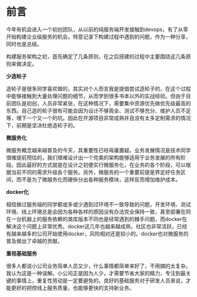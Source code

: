 # 前言

今年有机会进入一个初创团队，从以前的纯服务端开发接触到devops，有了从零开始构建企业级服务的机会。特意记录下构建过程中遇到的问题，作为一种分享，同时也是总结。

构建服务架构之初，首先确定了几条原则，在之后搭建的过程中主要围绕这几条原则来做决定。

**少造轮子**

造轮子是很多同学喜欢做的，其实对个人而言我是提倡尝试造轮子的，在这个过程中能够接触到大量处理问题的细节，从而学到很多书本以外的实战经验。但由于目前团队是初创，人员非常紧张，在这种情况下，需要集中资源优先做优先级最高的东西。自己造的轮子很有可能会因为设计不够周全、测试不够充分、维护人员不足等，埋下一个又一个的坑。因此在开源项目非常成熟并且没有太多定制需求的情况下，前期是坚决杜绝造轮子的。

**微服务化**

微服务概念越来越普及的今天，其重要性已经毋庸置疑。业务发展情况是技术同学很难提前预估的，我们很难设计出一个完美的架构能够适用于业务发展的所有阶段。因此最好的方式就是在设计之初便实行微服务化，在业务的各个阶段，可以根据当前不同的需求升级各个服务。另外，微服务的一个重要前提是界定好任务区间，而不是为了微服务化而硬拆分出各种服务模块，这样反而增加维护成本。

**docker化**

相信做过服务端的同学都或多或少遇到过环境不一致导致的问题，开发环境、测试环境、线上环境总是会因为各种各样的原因没有办法完全保持一致，甚至部署在同在一台机器上的服务依赖的类库版本不同也是经常遇到的棘手问题，而docker在解决这个问题上非常优秀。docker这几年也越来越成熟，社区也非常活跃，已经有越来越多的公司开始使用docker，风险相对还是较小的。docker也对微服务的普及做出了卓越的贡献。

**重视基础服务**

很多人都说小公司业务简单人员又少，什么事情都简单来好了，不用搞的太复杂。我认为这是一种误解。小公司正是因为人少，才需要节省大家的精力，专注到最关键的事情上，重复性劳动是一定要避免的。良好的基础服务对于研发人员来说，才能更好的把控线上服务质量，也能够更快的支持新业务。

